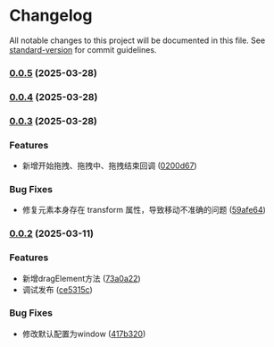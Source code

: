 # Changelog

All notable changes to this project will be documented in this file. See [standard-version](https://github.com/conventional-changelog/standard-version) for commit guidelines.

### [0.0.5](https://github.com/cdxxiaomao/drag-element/compare/v0.0.4...v0.0.5) (2025-03-28)

### [0.0.4](https://github.com/cdxxiaomao/drag-element/compare/v0.0.3...v0.0.4) (2025-03-28)

### [0.0.3](https://github.com/cdxxiaomao/drag-element/compare/v0.0.2...v0.0.3) (2025-03-28)


### Features

* 新增开始拖拽、拖拽中、拖拽结束回调 ([0200d67](https://github.com/cdxxiaomao/drag-element/commit/0200d67f95fa25ef5e46ca9237bcd83b7cdf275e))


### Bug Fixes

* 修复元素本身存在 transform 属性，导致移动不准确的问题 ([59afe64](https://github.com/cdxxiaomao/drag-element/commit/59afe64945ac6080684f6d81fa8f3ef385ca01c1))

### [0.0.2](https://github.com/cdxxiaomao/drag-element/compare/v1.0.0...v0.0.2) (2025-03-11)


### Features

* 新增dragElement方法 ([73a0a22](https://github.com/cdxxiaomao/drag-element/commit/73a0a22630629ca4c9f54824dc16a41f23848686))
* 调试发布 ([ce5315c](https://github.com/cdxxiaomao/drag-element/commit/ce5315c52468421fc6639044aacdb477c71bea4f))


### Bug Fixes

* 修改默认配置为window ([417b320](https://github.com/cdxxiaomao/drag-element/commit/417b32058b7e9c73cf35c5bc946094d25f0077ad))
